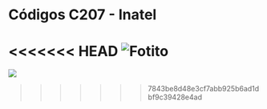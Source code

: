 # Códigos C207 - Inatel

<<<<<<< HEAD
![Fotito](https://media.tenor.com/VlrHuMS043YAAAAi/fotito.gif)
=======
![](https://64.media.tumblr.com/tum-blr_m9yrbvwofH1rfmqsoo1_250.png)
>>>>>>> 7843be8d48e3cf7abb925b6ad1dbf9c39428e4ad
